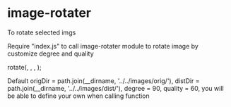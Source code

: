 # image-rotater
To rotate selected imgs

Require "index.js" to call image-rotater module to rotate image by customize degree and quality

rotate(<PATH-OF-ORIGINAL-FOLDER>, <PATH-OF-OUTPUT-FOLDER>, <NUMBER-OF-DEGREES-TO-ROTATE>, <IMAGE-QUALITY>);

Default 
  origDir = path.join(__dirname, '../../images/orig/'), 
  distDir = path.join(__dirname, '../../images/dist/'),
  degree = 90, 
  quality = 60, 
you will be able to define your own when calling function